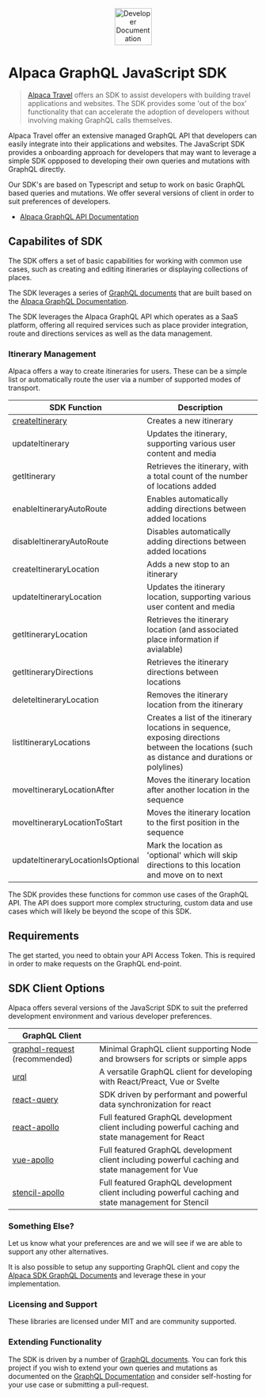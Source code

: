 <div align="center">
  <img alt="Developer Documentation" src="https://developer.alpacamaps.com/_media/logo.svg" height="75" width=75 />
</div>

# Alpaca GraphQL JavaScript SDK

> [Alpaca Travel](https://alpaca.travel) offers an SDK to assist developers
> with building travel applications and websites. The SDK provides some 'out of
> the box' functionality that can accelerate the adoption of developers without
> involving making GraphQL calls themselves.

Alpaca Travel offer an extensive managed GraphQL API that developers can easily
integrate into their applications and websites. The JavaScript SDK provides a
onboarding approach for developers that may want to leverage a simple SDK
oppposed to developing their own queries and mutations with GraphQL directly.

Our SDK's are based on Typescript and setup to work on basic GraphQL based
queries and mutations. We offer several versions of client in order to suit
preferences of developers.

- [Alpaca GraphQL API Documentation](https://github.com/AlpacaTravel/graphql-docs)

## Capabilites of SDK

The SDK offers a set of basic capabilities for working with common use cases,
such as creating and editing itineraries or displaying collections of places.

The SDK leverages a series of [GraphQL documents](/graphql) that are built
based on the [Alpaca GraphQL Documentation](https://github.com/AlpacaTravel/graphql-docs).

The SDK leverages the Alpaca GraphQL API which operates as a SaaS platform,
offering all required services such as place provider integration, route and
directions services as well as the data management.

### Itinerary Management

Alpaca offers a way to create itineraries for users. These can be a simple list
or automatically route the user via a number of supported modes of transport.

| SDK Function                                         | Description                                                                                                                                    |
| ---------------------------------------------------- | ---------------------------------------------------------------------------------------------------------------------------------------------- |
| [createItinerary](/graphql-create-itinerary.graphql) | Creates a new itinerary                                                                                                                        |
| updateItinerary                                      | Updates the itinerary, supporting various user content and media                                                                               |
| getItinerary                                         | Retrieves the itinerary, with a total count of the number of locations added                                                                   |
| enableItineraryAutoRoute                             | Enables automatically adding directions between added locations                                                                                |
| disableItineraryAutoRoute                            | Disables automatically adding directions between added locations                                                                               |
| createItineraryLocation                              | Adds a new stop to an itinerary                                                                                                                |
| updateItineraryLocation                              | Updates the itinerary location, supporting various user content and media                                                                      |
| getItineraryLocation                                 | Retrieves the itinerary location (and associated place information if avialable)                                                               |
| getItineraryDirections                               | Retrieves the itinerary directions between locations                                                                                           |
| deleteItineraryLocation                              | Removes the itinerary location from the itinerary                                                                                              |
| listItineraryLocations                               | Creates a list of the itinerary locations in sequence, exposing directions between the locations (such as distance and durations or polylines) |
| moveItineraryLocationAfter                           | Moves the itinerary location after another location in the sequence                                                                            |
| moveItineraryLocationToStart                         | Moves the itinerary location to the first position in the sequence                                                                             |
| updateItineraryLocationIsOptional                    | Mark the location as 'optional' which will skip directions to this location and move on to next                                                |

The SDK provides these functions for common use cases of the GraphQL API. The
API does support more complex structuring, custom data and use cases which will
likely be beyond the scope of this SDK.

## Requirements

The get started, you need to obtain your API Access Token. This is required
in order to make requests on the GraphQL end-point.

## SDK Client Options

Alpaca offers several versions of the JavaScript SDK to suit the preferred
development environment and various developer preferences.

| GraphQL Client                                            |                                                                                                      |
| --------------------------------------------------------- | ---------------------------------------------------------------------------------------------------- |
| [graphql-request](packages/graphql-request) (recommended) | Minimal GraphQL client supporting Node and browsers for scripts or simple apps                       |
| [urql](packages/urql)                                     | A versatile GraphQL client for developing with React/Preact, Vue or Svelte                           |
| [react-query](packages/react-query)                       | SDK driven by performant and powerful data synchronization for react                                 |
| [react-apollo](packages/react-apollo)                     | Full featured GraphQL development client including powerful caching and state management for React   |
| [vue-apollo](packages/vue-apollo)                         | Full featured GraphQL development client including powerful caching and state management for Vue     |
| [stencil-apollo](packages/stencil-apollo)                 | Full featured GraphQL development client including powerful caching and state management for Stencil |

### Something Else?

Let us know what your preferences are and we will see if we are able to support
any other alternatives.

It is also possible to setup any supporting GraphQL client and copy the
[Alpaca SDK GraphQL Documents](/graphql) and leverage these in your
implementation.

### Licensing and Support

These libraries are licensed under MIT and are community supported.

### Extending Functionality

The SDK is driven by a number of [GraphQL documents](/graphql). You can
fork this project if you wish to extend your own queries and mutations as
documented on the [GraphQL Documentation](https://github.com/AlpacaTravel/graphql-docs)
and consider self-hosting for your use case or submitting a pull-request.

